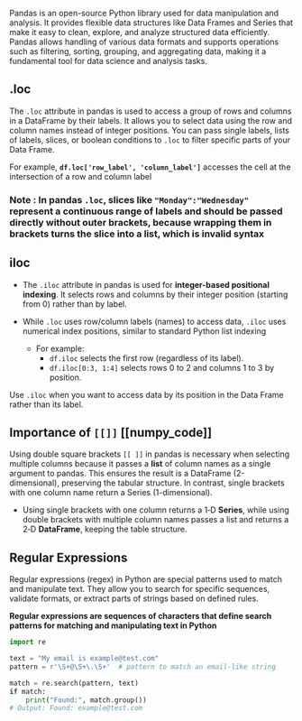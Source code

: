 Pandas is an open-source Python library used for data manipulation and analysis. It provides flexible data structures like Data Frames and Series that make it easy to clean, explore, and analyze structured data efficiently. Pandas allows handling of various data formats and supports operations such as filtering, sorting, grouping, and aggregating data, making it a fundamental tool for data science and analysis tasks.


## .loc

The `.loc` attribute in pandas is used to access a group of rows and columns in a DataFrame by their labels. It allows you to select data using the row and column names instead of integer positions. You can pass single labels, lists of labels, slices, or boolean conditions to `.loc` to filter specific parts of your Data Frame.

For example, **`df.loc['row_label', 'column_label']`** accesses the cell at the intersection of a row and column label

### **Note :**  In pandas `.loc`, slices like `"Monday":"Wednesday"` represent a continuous range of labels and should be passed directly without outer brackets, because wrapping them in brackets turns the slice into a list, which is invalid syntax


## iloc

- The `.iloc` attribute in pandas is used for **integer-based positional indexing**. It selects rows and columns by their integer position (starting from 0) rather than by label.

- While `.loc` uses row/column labels (names) to access data, `.iloc` uses numerical index positions, similar to standard Python list indexing

	- For example:
		- `df.iloc` selects the first row (regardless of its label).
		- `df.iloc[0:3, 1:4]` selects rows 0 to 2 and columns 1 to 3 by position.

Use `.iloc` when you want to access data by its position in the Data Frame rather than its label.

## Importance of `[[]]`     [[numpy_code]]

Using double square brackets `[[ ]]` in pandas is necessary when selecting multiple columns because it passes a **list** of column names as a single argument to pandas. This ensures the result is a DataFrame (2-dimensional), preserving the tabular structure. In contrast, single brackets with one column name return a Series (1-dimensional).

- Using single brackets with one column returns a 1‑D **Series**, while using double brackets with multiple column names passes a list and returns a 2‑D **DataFrame**, keeping the table structure.


## Regular Expressions 

Regular expressions (regex) in Python are special patterns used to match and manipulate text. They allow you to search for specific sequences, validate formats, or extract parts of strings based on defined rules.

**Regular expressions are sequences of characters that define search patterns for matching and manipulating text in Python**

```python
import re

text = "My email is example@test.com"
pattern = r'\S+@\S+\.\S+'  # pattern to match an email-like string

match = re.search(pattern, text)
if match:
    print("Found:", match.group())
# Output: Found: example@test.com
```





